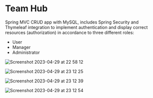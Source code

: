 # Team Hub

Spring MVC CRUD app with MySQL, includes Spring Security and Thymeleaf integration to implement authentication and display correct  resources (authorization) in accordance to three different roles: 
- User
- Manager
- Administrator

![Screenshot 2023-04-29 at 22 58 12](https://user-images.githubusercontent.com/22565959/235336400-ee00e5fd-5fa3-4cd8-aa24-f41abd8b9d22.png)

![Screenshot 2023-04-29 at 23 12 25](https://user-images.githubusercontent.com/22565959/235336797-825b0e9f-f2b1-4fd5-98ca-320f642ef598.png)

![Screenshot 2023-04-29 at 23 12 39](https://user-images.githubusercontent.com/22565959/235336799-8bebe003-10f9-454f-a316-660477107df1.png)

![Screenshot 2023-04-29 at 23 12 54](https://user-images.githubusercontent.com/22565959/235336805-c1b422df-ab3a-42dc-abbd-e6e6a8136521.png)
